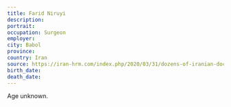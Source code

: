 ```yaml
---
title: Farid Niruyi
description: 
portrait: 
occupation: Surgeon
employer: 
city: Babol
province: 
country: Iran
source: https://iran-hrm.com/index.php/2020/03/31/dozens-of-iranian-doctors-died-during-irans-coronavirus-crisis/
birth_date: 
death_date: 
---
```


Age unknown.